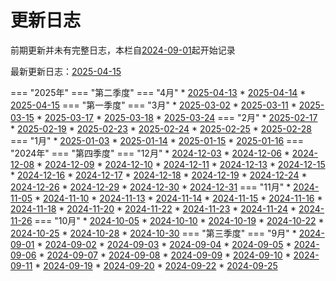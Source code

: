 # 更新日志

前期更新并未有完整日志，本栏自[2024-09-01](2024/2024-09/2024-09-01.md)起开始记录

<!--updateLog.py start-->
最新更新日志：[2025-04-15](2025/2025-04/2025-04-15.md)

=== "2025年"
    === "第二季度"
        === "4月"
            * [2025-04-13](2025/2025-04/2025-04-13.md)
            * [2025-04-14](2025/2025-04/2025-04-14.md)
            * [2025-04-15](2025/2025-04/2025-04-15.md)
    === "第一季度"
        === "3月"
            * [2025-03-02](2025/2025-03/2025-03-02.md)
            * [2025-03-11](2025/2025-03/2025-03-11.md)
            * [2025-03-15](2025/2025-03/2025-03-15.md)
            * [2025-03-17](2025/2025-03/2025-03-17.md)
            * [2025-03-18](2025/2025-03/2025-03-18.md)
            * [2025-03-24](2025/2025-03/2025-03-24.md)
        === "2月"
            * [2025-02-17](2025/2025-02/2025-02-17.md)
            * [2025-02-19](2025/2025-02/2025-02-19.md)
            * [2025-02-23](2025/2025-02/2025-02-23.md)
            * [2025-02-24](2025/2025-02/2025-02-24.md)
            * [2025-02-25](2025/2025-02/2025-02-25.md)
            * [2025-02-28](2025/2025-02/2025-02-28.md)
        === "1月"
            * [2025-01-03](2025/2025-01/2025-01-03.md)
            * [2025-01-14](2025/2025-01/2025-01-14.md)
            * [2025-01-15](2025/2025-01/2025-01-15.md)
            * [2025-01-16](2025/2025-01/2025-01-16.md)
=== "2024年"
    === "第四季度"
        === "12月"
            * [2024-12-03](2024/2024-12/2024-12-03.md)
            * [2024-12-06](2024/2024-12/2024-12-06.md)
            * [2024-12-08](2024/2024-12/2024-12-08.md)
            * [2024-12-09](2024/2024-12/2024-12-09.md)
            * [2024-12-10](2024/2024-12/2024-12-10.md)
            * [2024-12-11](2024/2024-12/2024-12-11.md)
            * [2024-12-13](2024/2024-12/2024-12-13.md)
            * [2024-12-15](2024/2024-12/2024-12-15.md)
            * [2024-12-16](2024/2024-12/2024-12-16.md)
            * [2024-12-17](2024/2024-12/2024-12-17.md)
            * [2024-12-18](2024/2024-12/2024-12-18.md)
            * [2024-12-19](2024/2024-12/2024-12-19.md)
            * [2024-12-24](2024/2024-12/2024-12-24.md)
            * [2024-12-26](2024/2024-12/2024-12-26.md)
            * [2024-12-29](2024/2024-12/2024-12-29.md)
            * [2024-12-30](2024/2024-12/2024-12-30.md)
            * [2024-12-31](2024/2024-12/2024-12-31.md)
        === "11月"
            * [2024-11-05](2024/2024-11/2024-11-05.md)
            * [2024-11-10](2024/2024-11/2024-11-10.md)
            * [2024-11-13](2024/2024-11/2024-11-13.md)
            * [2024-11-14](2024/2024-11/2024-11-14.md)
            * [2024-11-15](2024/2024-11/2024-11-15.md)
            * [2024-11-16](2024/2024-11/2024-11-16.md)
            * [2024-11-18](2024/2024-11/2024-11-18.md)
            * [2024-11-20](2024/2024-11/2024-11-20.md)
            * [2024-11-22](2024/2024-11/2024-11-22.md)
            * [2024-11-23](2024/2024-11/2024-11-23.md)
            * [2024-11-24](2024/2024-11/2024-11-24.md)
            * [2024-11-26](2024/2024-11/2024-11-26.md)
        === "10月"
            * [2024-10-05](2024/2024-10/2024-10-05.md)
            * [2024-10-10](2024/2024-10/2024-10-10.md)
            * [2024-10-19](2024/2024-10/2024-10-19.md)
            * [2024-10-22](2024/2024-10/2024-10-22.md)
            * [2024-10-25](2024/2024-10/2024-10-25.md)
            * [2024-10-28](2024/2024-10/2024-10-28.md)
            * [2024-10-30](2024/2024-10/2024-10-30.md)
    === "第三季度"
        === "9月"
            * [2024-09-01](2024/2024-09/2024-09-01.md)
            * [2024-09-02](2024/2024-09/2024-09-02.md)
            * [2024-09-03](2024/2024-09/2024-09-03.md)
            * [2024-09-04](2024/2024-09/2024-09-04.md)
            * [2024-09-05](2024/2024-09/2024-09-05.md)
            * [2024-09-06](2024/2024-09/2024-09-06.md)
            * [2024-09-07](2024/2024-09/2024-09-07.md)
            * [2024-09-08](2024/2024-09/2024-09-08.md)
            * [2024-09-09](2024/2024-09/2024-09-09.md)
            * [2024-09-10](2024/2024-09/2024-09-10.md)
            * [2024-09-11](2024/2024-09/2024-09-11.md)
            * [2024-09-19](2024/2024-09/2024-09-19.md)
            * [2024-09-20](2024/2024-09/2024-09-20.md)
            * [2024-09-22](2024/2024-09/2024-09-22.md)
            * [2024-09-25](2024/2024-09/2024-09-25.md)
<!--updateLog.py end-->